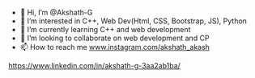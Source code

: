 - 👋 Hi, I’m @Akshath-G
- 👀 I’m interested in C++, Web Dev(Html, CSS, Bootstrap, JS), Python 
- 🌱 I’m currently learning C++ and web development
- 💞️ I’m looking to collaborate on web development and CP
- 📫 How to reach me 
www.instagram.com/akshath_akash

https://www.linkedin.com/in/akshath-g-3aa2ab1ba/

<!---
Akshath-G/Akshath-G is a ✨ special ✨ repository because its `README.md` (this file) appears on your GitHub profile.
You can click the Preview link to take a look at your changes.
--->
